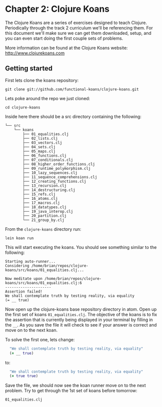 # Chapter 2: Clojure Koans

The Clojure Koans are a series of exercises designed to teach Clojure. Periodically
through the track 2 curriculum we'll be referencing them. For this document we'll
make sure we can get them downloaded, setup, and you can even start doing the first
couple sets of problems.

More information can be found at the Clojure Koans website: http://www.clojurekoans.com

## Getting started

First lets clone the koans repository:

`git clone git://github.com/functional-koans/clojure-koans.git`

Lets poke around the repo we just cloned:

`cd clojure-koans`

Inside here there should be a src directory containing the following:

```
└── src
    └── koans
        ├── 01_equalities.clj
        ├── 02_lists.clj
        ├── 03_vectors.clj
        ├── 04_sets.clj
        ├── 05_maps.clj
        ├── 06_functions.clj
        ├── 07_conditionals.clj
        ├── 08_higher_order_functions.clj
        ├── 09_runtime_polymorphism.clj
        ├── 10_lazy_sequences.clj
        ├── 11_sequence_comprehensions.clj
        ├── 12_creating_functions.clj
        ├── 13_recursion.clj
        ├── 14_destructuring.clj
        ├── 15_refs.clj
        ├── 16_atoms.clj
        ├── 17_macros.clj
        ├── 18_datatypes.clj
        ├── 19_java_interop.clj
        ├── 20_partition.clj
        └── 21_group_by.clj
```

From the `clojure-koans` directory run:

`lein koan run`

This will start executing the koans. You should see something similar to the following:

```
Starting auto-runner...
Considering /home/brian/repos/clojure-koans/src/koans/01_equalities.clj...

Now meditate upon /home/brian/repos/clojure-koans/src/koans/01_equalities.clj:6
---------------------
Assertion failed!
We shall contemplate truth by testing reality, via equality
(= __ true)
```

Now open up the clojure-koans base repository directory in atom.
Open up the first set of koans `01_equalities.clj`. The objective of the koans is to
fix the assertion that is currently being displayed in your terminal by filling in
the `__`. As you save the file it will check to see if your answer is correct and
move on to the next koan.

To solve the first one, lets change:

```clojure
  "We shall contemplate truth by testing reality, via equality"
  (= __ true)
```

to:

```clojure
  "We shall contemplate truth by testing reality, via equality"
  (= true true)
```

Save the file, we should now see the koan runner move on to the next problem.
Try to get through the 1st set of koans before tomorrow:

```
01_equalities.clj
```
